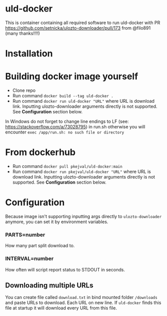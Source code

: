 # uld-docker

This is container containing all required software to run uld-docker with PR https://github.com/setnicka/ulozto-downloader/pull/173 from @filo891 (many thanks!!!!)

# Installation
# Building docker image yourself
- Clone repo
- Run command `docker build --tag uld-docker .`
- Run command `docker run uld-docker "URL"` where URL is download link. Inputting ulozto-downloader arguments directly is not supported. See **Configuration** section below.

In Windows do not forget to change line endings to LF (see: https://stackoverflow.com/a/73028795) in run.sh otherwise you will encounter ```exec /app/run.sh: no such file or directory```

# From dockerhub
- Run command `docker pull pkejval/uld-docker:main`
- Run command `docker run pkejval/uld-docker "URL"` where URL is download link. Inputting ulozto-downloader arguments directly is not supported. See **Configuration** section below.


# Configuration
Because image isn't supporting inputting args directly to `ulozto-downloader` anymore, you can set it by environment variables.

### PARTS=number
How many part split download to.
### INTERVAL=number
How often will script report status to STDOUT in seconds.

## Downloading multiple URLs
You can create file called `download.txt` in bind mounted folder `/downloads` and paste URLs to download. Each URL on new line. If `uld-docker` finds this file at startup it will download every URL from this file. 